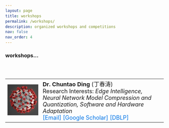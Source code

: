 ```yaml
---
layout: page
title: workshops
permalink: /workshops/
description: organized workshops and competitions
nav: false
nav_order: 4
---
```



### workshops...

<br>
<br>

<!-- Wrap the table inside an anchor tag without nested links -->
<a href="https://www.google.com" target="_blank" style="text-decoration: none; color: inherit;">
  <table rules="none" style="cursor: pointer; width: 100%;">
    <tr>
      <td width="180">
        <img src="/assets/img/science5.png" width="150" />
      </td>
      <td width="600">
        <font size="4">
          <b>Dr. Chuntao Ding</b> (丁春涛)<br />
          Research Interests: <i>Edge Intelligence, Neural Network Model Compression and Quantization, Software and Hardware Adaptation</i><br />
          <!-- Use spans to show text, but handle these as links separately if needed -->
          <span style="color: #0073e6;">[Email]</span>
          <span style="color: #0073e6;">[Google Scholar]</span>
          <span style="color: #0073e6;">[DBLP]</span>
        </font>
      </td>
    </tr>
  </table>
</a>

<!-- Hover Effect for Entire Table -->
<style>
  a:hover table {
    background-color: #f0f0f0; /* Light gray background on hover */
    transition: background-color 0.3s;
  }

  a:hover td {
    color: #0073e6;
  }
</style>
